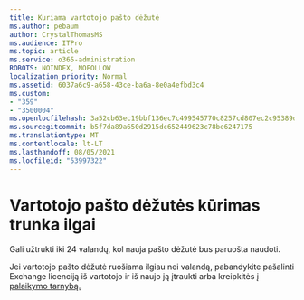 ```yaml
---
title: Kuriama vartotojo pašto dėžutė
ms.author: pebaum
author: CrystalThomasMS
ms.audience: ITPro
ms.topic: article
ms.service: o365-administration
ROBOTS: NOINDEX, NOFOLLOW
localization_priority: Normal
ms.assetid: 6037a6c9-a658-43ce-ba6a-8e0a4efbd3c4
ms.custom:
- "359"
- "3500004"
ms.openlocfilehash: 3a52cb63ec19bbf136ec7c499545770c8257cd807ec2c95389d19df455232c4a
ms.sourcegitcommit: b5f7da89a650d2915dc652449623c78be6247175
ms.translationtype: MT
ms.contentlocale: lt-LT
ms.lasthandoff: 08/05/2021
ms.locfileid: "53997322"
---
```

# <a name="user-mailbox-creation-is-taking-a-long-time"></a>Vartotojo pašto dėžutės kūrimas trunka ilgai

Gali užtrukti iki 24 valandų, kol nauja pašto dėžutė bus paruošta naudoti.
  
Jei vartotojo pašto dėžutė ruošiama ilgiau nei valandą, pabandykite pašalinti Exchange licenciją iš vartotojo ir iš naujo ją įtraukti arba kreipkitės [į palaikymo tarnybą.](https://go.microsoft.com/fwlink/p/?linkid=518322)
